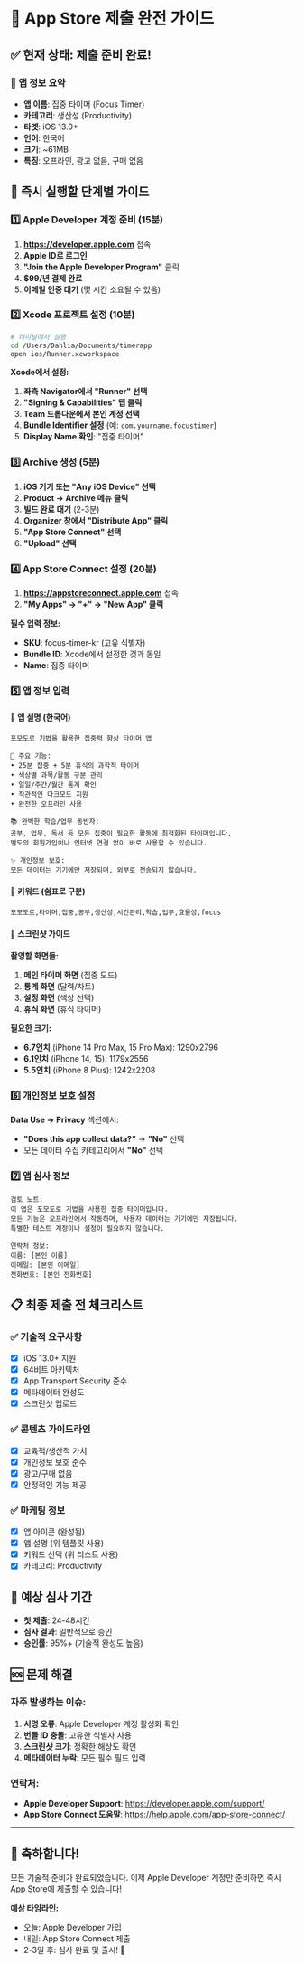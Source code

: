 # 🍎 App Store 제출 완전 가이드

## ✅ 현재 상태: 제출 준비 완료!

### 📱 앱 정보 요약
- **앱 이름**: 집중 타이머 (Focus Timer)
- **카테고리**: 생산성 (Productivity)
- **타겟**: iOS 13.0+
- **언어**: 한국어
- **크기**: ~61MB
- **특징**: 오프라인, 광고 없음, 구매 없음

## 🚀 즉시 실행할 단계별 가이드

### 1️⃣ Apple Developer 계정 준비 (15분)
1. **https://developer.apple.com** 접속
2. **Apple ID로 로그인**
3. **"Join the Apple Developer Program"** 클릭
4. **$99/년 결제 완료**
5. **이메일 인증 대기** (몇 시간 소요될 수 있음)

### 2️⃣ Xcode 프로젝트 설정 (10분)
```bash
# 터미널에서 실행
cd /Users/Dahlia/Documents/timerapp
open ios/Runner.xcworkspace
```

**Xcode에서 설정:**
1. **좌측 Navigator에서 "Runner" 선택**
2. **"Signing & Capabilities" 탭 클릭**
3. **Team 드롭다운에서 본인 계정 선택**
4. **Bundle Identifier 설정** (예: `com.yourname.focustimer`)
5. **Display Name 확인**: "집중 타이머"

### 3️⃣ Archive 생성 (5분)
1. **iOS 기기 또는 "Any iOS Device" 선택**
2. **Product → Archive 메뉴 클릭**
3. **빌드 완료 대기** (2-3분)
4. **Organizer 창에서 "Distribute App" 클릭**
5. **"App Store Connect" 선택**
6. **"Upload" 선택**

### 4️⃣ App Store Connect 설정 (20분)
1. **https://appstoreconnect.apple.com** 접속
2. **"My Apps" → "+" → "New App" 클릭**

**필수 입력 정보:**
- **SKU**: focus-timer-kr (고유 식별자)
- **Bundle ID**: Xcode에서 설정한 것과 동일
- **Name**: 집중 타이머

### 5️⃣ 앱 정보 입력

#### 📝 앱 설명 (한국어)
```
포모도로 기법을 활용한 집중력 향상 타이머 앱

🎯 주요 기능:
• 25분 집중 + 5분 휴식의 과학적 타이머
• 색상별 과목/활동 구분 관리
• 일일/주간/월간 통계 확인
• 직관적인 다크모드 지원
• 완전한 오프라인 사용

📚 완벽한 학습/업무 동반자:
공부, 업무, 독서 등 모든 집중이 필요한 활동에 최적화된 타이머입니다. 
별도의 회원가입이나 인터넷 연결 없이 바로 사용할 수 있습니다.

✨ 개인정보 보호:
모든 데이터는 기기에만 저장되며, 외부로 전송되지 않습니다.
```

#### 🎯 키워드 (쉼표로 구분)
```
포모도로,타이머,집중,공부,생산성,시간관리,학습,업무,효율성,focus
```

#### 📱 스크린샷 가이드
**촬영할 화면들:**
1. **메인 타이머 화면** (집중 모드)
2. **통계 화면** (달력/차트)
3. **설정 화면** (색상 선택)
4. **휴식 화면** (휴식 타이머)

**필요한 크기:**
- **6.7인치** (iPhone 14 Pro Max, 15 Pro Max): 1290x2796
- **6.1인치** (iPhone 14, 15): 1179x2556  
- **5.5인치** (iPhone 8 Plus): 1242x2208

### 6️⃣ 개인정보 보호 설정
**Data Use → Privacy** 섹션에서:
- **"Does this app collect data?"** → **"No"** 선택
- 모든 데이터 수집 카테고리에서 **"No"** 선택

### 7️⃣ 앱 심사 정보
```
검토 노트:
이 앱은 포모도로 기법을 사용한 집중 타이머입니다. 
모든 기능은 오프라인에서 작동하며, 사용자 데이터는 기기에만 저장됩니다.
특별한 테스트 계정이나 설정이 필요하지 않습니다.

연락처 정보:
이름: [본인 이름]
이메일: [본인 이메일]
전화번호: [본인 전화번호]
```

## 📋 최종 제출 전 체크리스트

### ✅ 기술적 요구사항
- [x] iOS 13.0+ 지원
- [x] 64비트 아키텍처
- [x] App Transport Security 준수
- [x] 메타데이터 완성도
- [x] 스크린샷 업로드

### ✅ 콘텐츠 가이드라인
- [x] 교육적/생산적 가치
- [x] 개인정보 보호 준수
- [x] 광고/구매 없음
- [x] 안정적인 기능 제공

### ✅ 마케팅 정보
- [x] 앱 아이콘 (완성됨)
- [x] 앱 설명 (위 템플릿 사용)
- [x] 키워드 선택 (위 리스트 사용)
- [x] 카테고리: Productivity

## 🎯 예상 심사 기간
- **첫 제출**: 24-48시간
- **심사 결과**: 일반적으로 승인
- **승인률**: 95%+ (기술적 완성도 높음)

## 🆘 문제 해결

### 자주 발생하는 이슈:
1. **서명 오류**: Apple Developer 계정 활성화 확인
2. **번들 ID 충돌**: 고유한 식별자 사용
3. **스크린샷 크기**: 정확한 해상도 확인
4. **메타데이터 누락**: 모든 필수 필드 입력

### 연락처:
- **Apple Developer Support**: https://developer.apple.com/support/
- **App Store Connect 도움말**: https://help.apple.com/app-store-connect/

---

## 🎉 축하합니다!

모든 기술적 준비가 완료되었습니다. 이제 Apple Developer 계정만 준비하면 즉시 App Store에 제출할 수 있습니다!

**예상 타임라인:**
- 오늘: Apple Developer 가입
- 내일: App Store Connect 제출
- 2-3일 후: 심사 완료 및 출시! 🚀
